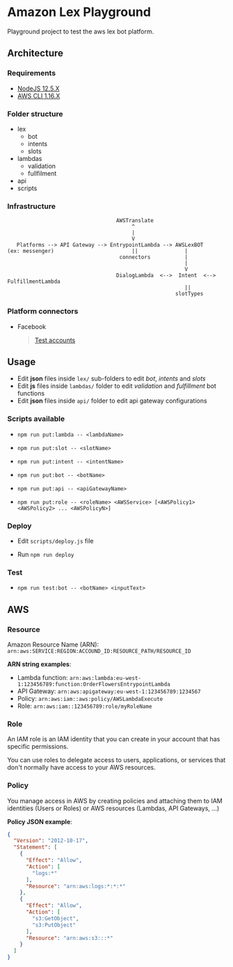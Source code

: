 # Amazon Lex Playground

Playground project to test the aws lex bot platform.


## Architecture

### Requirements

* [NodeJS 12.5.X](https://nodejs.org/en/)
* [AWS CLI 1.16.X](https://aws.amazon.com/cli/)


### Folder structure

* lex
  * bot
  * intents
  * slots
* lambdas
  * validation
  * fullfilment
* api
* scripts


### Infrastructure

```
                                   AWSTranslate
                                        ^
                                        |
                                        V
   Platforms --> API Gateway --> EntrypointLambda --> AWSLexBOT
(ex: messenger)                         ||               |
                                    connectors           |
                                                         |
                                                         V
                                   DialogLambda  <-->  Intent  <-->  FulfillmentLambda
                                                         ||
                                                      slotTypes
```


### Platform connectors

* Facebook

  > [Test accounts](https://www.facebook.com/whitehat/accounts/)


## Usage

* Edit **json** files inside `lex/` sub-folders to edit *bot*, *intents* and *slots*
* Edit **js** files inside `lambdas/` folder to edit *validation* and *fulfillment* bot functions
* Edit **json** files inside `api/` folder to edit api gateway configurations


### Scripts available

* `npm run put:lambda -- <lambdaName>`

* `npm run put:slot -- <slotName>`

* `npm run put:intent -- <intentName>`

* `npm run put:bot -- <botName>`

* `npm run put:api -- <apiGatewayName>`

* `npm run put:role -- <roleName> <AWSService> [<AWSPolicy1> <AWSPolicy2> ... <AWSPolicyN>]`


### Deploy

* Edit `scripts/deploy.js` file

* Run `npm run deploy`


### Test

* `npm run test:bot -- <botName> <inputText>`


## AWS

### Resource

Amazon Resource Name (ARN): `arn:aws:SERVICE:REGION:ACCOUND_ID:RESOURCE_PATH/RESOURCE_ID`

**ARN string examples**:

* Lambda function: `arn:aws:lambda:eu-west-1:123456789:function:OrderFlowersEntrypointLambda`
* API Gateway: `arn:aws:apigateway:eu-west-1:123456789:1234567`
* Policy: `arn:aws:iam::aws:policy/AWSLambdaExecute`
* Role: `arn:aws:iam::123456789:role/myRoleName`


### Role

An IAM role is an IAM identity that you can create in your account that has specific permissions.

You can use roles to delegate access to users, applications, or services that don't normally have access to your AWS resources.


### Policy

You manage access in AWS by creating policies and attaching them to IAM identities (Users or Roles) or AWS resources (Lambdas, API Gateways, ...)

**Policy JSON example**:

```json
{
  "Version": "2012-10-17",
  "Statement": [
    {
      "Effect": "Allow",
      "Action": [
        "logs:*"
      ],
      "Resource": "arn:aws:logs:*:*:*"
    },
    {
      "Effect": "Allow",
      "Action": [
        "s3:GetObject",
        "s3:PutObject"
      ],
      "Resource": "arn:aws:s3:::*"
    }
  ]
}
```
